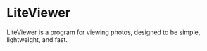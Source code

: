 # LiteViewer

LiteViewer is a program for viewing photos, designed to be simple, lightweight, and fast.
